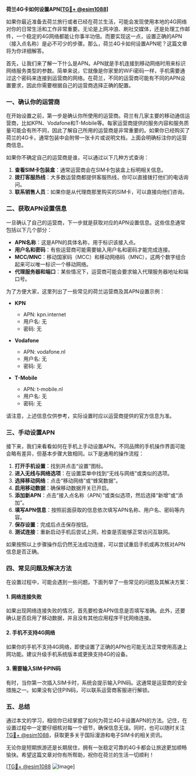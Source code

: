 **荷兰4G卡如何设置APN[[TG💪+ @esim1088](https://t.me/s/esim1088)]**

如果你最近准备去荷兰旅行或者已经在荷兰生活，可能会发现使用本地的4G网络对你的日常生活和工作非常重要。无论是上网冲浪、刷社交媒体，还是处理工作邮件，一个稳定的4G网络都能让你事半功倍。而要实现这一点，设置正确的APN（接入点名称）是必不可少的步骤。那么，荷兰4G卡如何设置APN呢？这篇文章将为你详细解答。

首先，让我们来了解一下什么是APN。APN就是手机连接到移动网络时用来标识网络服务类型的参数。简单来说，它就像是你家里的WiFi密码一样，手机需要通过这个密码来连接到运营商的网络。在荷兰，不同的运营商可能有不同的APN设置要求，因此你需要根据自己的运营商选择正确的配置。

### **一、确认你的运营商**

在开始设置之前，第一步是确认你所使用的运营商。荷兰有几家主要的移动通信运营商，比如KPN、Vodafone和T-Mobile等。每家运营商提供的服务内容和服务质量可能会有所不同，因此了解自己所用的运营商是非常重要的。如果你已经购买了荷兰的4G卡，通常包装中会附带一张卡片或说明文档，上面会明确标注你的运营商信息。

如果你不确定自己的运营商是谁，可以通过以下几种方式查询：

1. **查看SIM卡包装盒**：通常运营商会在SIM卡包装盒上标明相关信息。
2. **拨打客服热线**：大多数运营商都提供客服热线，你可以直接拨打他们的电话询问。
3. **联系销售人员**：如果你是从代理商那里购买的SIM卡，可以直接向他们咨询。

### **二、获取APN设置信息**

一旦确认了自己的运营商，下一步就是获取对应的APN设置信息。这些信息通常包括以下几个部分：

- **APN名称**：这是APN的具体名称，用于标识该接入点。
- **用户名和密码**：有些运营商可能需要输入用户名和密码才能完成连接。
- **MCC/MNC**：移动国家码（MCC）和移动网络码（MNC），这两个数字组合起来可以唯一标识一个移动网络。
- **代理服务器和端口**：某些情况下，运营商可能会要求输入代理服务器地址和端口号。

为了方便大家，这里列出了一些常见的荷兰运营商及其APN设置示例：

- **KPN**
  - APN: kpn.internet
  - 用户名: 无
  - 密码: 无

- **Vodafone**
  - APN: vodafone.nl
  - 用户名: 无
  - 密码: 无

- **T-Mobile**
  - APN: t-mobile.nl
  - 用户名: 无
  - 密码: 无

请注意，上述信息仅供参考，实际设置时应以运营商提供的官方信息为准。

### **三、手动设置APN**

接下来，我们来看看如何在手机上手动设置APN。不同品牌的手机操作界面可能会略有差异，但基本步骤大致相同。以下是通用的操作流程：

1. **打开手机设置**：找到并点击“设置”图标。
2. **进入无线与网络选项**：在设置菜单中找到“无线与网络”或类似的选项。
3. **选择移动网络**：点击“移动网络”或“蜂窝数据”。
4. **启用移动数据**：确保移动数据开关已开启。
5. **添加新APN**：点击“接入点名称（APN）”或类似选项，然后选择“新增”或“添加”。
6. **填写APN信息**：按照前面获取的信息依次填写APN名称、用户名、密码等内容。
7. **保存设置**：完成后点击保存按钮。
8. **测试连接**：重新启动手机后尝试上网，检查是否能够正常访问互联网。

如果按照以上步骤操作后仍然无法成功连接，可以尝试重启手机或再次核对APN信息是否正确。

### **四、常见问题及解决方法**

在设置过程中，可能会遇到一些问题。下面列举了一些常见的问题及其解决方案：

#### **1. 网络连接失败**

如果出现网络连接失败的情况，首先要检查APN信息是否填写准确。此外，还要确认是否启用了移动数据，并且没有其他应用程序干扰网络连接。

#### **2. 手机不支持4G网络**

如果你的手机不支持4G网络，即使设置了正确的APN也可能无法正常使用高速上网功能。建议升级手机系统版本或更换支持4G的设备。

#### **3. 需要输入SIM卡PIN码**

有时，当你第一次插入SIM卡时，系统会提示输入PIN码。这通常是运营商的安全措施之一。如果没有记住PIN码，可以联系运营商客服进行解锁。

### **五、总结**

通过本文的学习，相信你已经掌握了如何为荷兰4G卡设置APN的方法。记住，在设置过程中一定要仔细核对每一个细节，确保信息无误。同时，也可以随时关注[TG💪+ @esim1088](https://t.me/s/esim1088)，获取更多关于国际漫游和电子SIM卡的相关资讯。

无论你是短期旅游还是长期居住，拥有一张稳定可靠的4G卡都会让旅途更加顺畅愉快。希望这篇文章对你有所帮助，祝你在荷兰的生活一切顺利！

[[TG💪+ @esim1088](https://t.me/s/esim1088) ![Image](https://i.postimg.cc/4NQfJmqS/Snipaste-2025-05-13-00-14-12.png)]